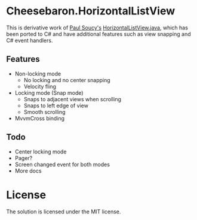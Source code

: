 Cheesebaron.HorizontalListView
==============================

This is derivative work of [Paul Soucy's](https://github.com/dinocore1) [HorizontalListView.java](https://github.com/dinocore1/DevsmartLib-Android/blob/master/devsmartlib/src/com/devsmart/android/ui/HorizontalListView.java "HorizontalListView"),
which has been ported to C# and have additional features such as view snapping and C# event handlers.

Features
--------
* Non-locking mode
  + No locking and no center snapping
  + Velocity fling
* Locking mode (Snap mode)
  + Snaps to adjacent views when scrolling
  + Snaps to left edge of view
  + Smooth scrolling
* MvvmCross binding

Todo
----
* Center locking mode
* Pager?
* Screen changed event for both modes
* More docs

License
=======
The solution is licensed under the MIT license.
